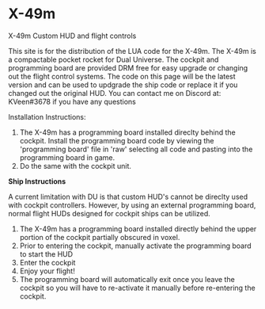 # X-49m
X-49m Custom HUD and flight controls 

This site is for the distribution of the LUA code for the X-49m. The X-49m is a compactable pocket rocket for Dual Universe. The cockpit and programming board are provided DRM free for easy upgrade or changing out the flight control systems. The code on this page will be the latest version and can be used to updgrade the ship code or replace it if you changed out the original HUD.  You can contact me on Discord at: KVeen#3678 if you have any questions

Installation Instructions:
1) The X-49m has a programming board installed direclty behind the cockpit. Install the programming board code by viewing the 'programming board' file in 'raw' selecting all code and pasting into the programming board in game.
2) Do the same with the cockpit unit.

**Ship Instructions**

A current limitation with DU is that custom HUD's cannot be direclty used with cockpit controllers. However, by using an external programming board, normal flight HUDs designed for cockpit ships can be utilized.

  1) The X-49m has a programming board installed directly behind the upper portion of the cockpit partially obscured in voxel. 
  2) Prior to entering the cockpit, manually activate the programming board to start the HUD
  3) Enter the cockpit
  4) Enjoy your flight!
  5) The programming board will automatically exit once you leave the cockpit so you will have to re-activate it manually before re-entering the cockpit.
